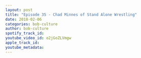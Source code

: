 ```yaml
---
layout: post
title: "Episode 35 - Chad Minnes of Stand Alone Wrestling"
date: 2018-02-06
categories: bob-culture
author: bob-culture
spotify_track_id: 
youtube_video_id: o2jGoZLVmgw
apple_track_id: 
youtube_metadata: 
---
```

